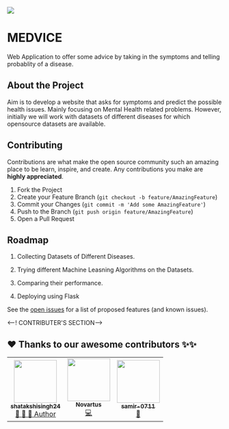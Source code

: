 ![](assets/medvice.gif)
# MEDVICE

Web Application to offer some advice by taking in the symptoms and telling probablity of a disease.


## About the Project

Aim is to develop a website that asks for symptoms and predict the possible health issues. Mainly focusing on Mental Health related problems. However, initially we will work with datasets of different diseases for which opensource datasets are available.


## Contributing

Contributions are what make the open source community such an amazing place to be learn, inspire, and create. Any contributions you make are **highly appreciated**.

1. Fork the Project
2. Create your Feature Branch (`git checkout -b feature/AmazingFeature`)
3. Commit your Changes (`git commit -m 'Add some AmazingFeature'`)
4. Push to the Branch (`git push origin feature/AmazingFeature`)
5. Open a Pull Request


## Roadmap

1. Collecting Datasets of Different Diseases. 

2. Trying different Machine Leasning Algorithms on the Datasets.

3. Comparing their performance.

4. Deploying using Flask

See the [open issues](https://github.com/shatakshisingh24/Medvice/issues) for a list of proposed features (and known issues).


<--! CONTRIBUTER'S SECTION-->

## ❤️ Thanks to our awesome contributors ✨✨
<table>
  <tr>
    <td align="center">
            <a href="https://github.com/shatakshisingh24">
              <img src="https://avatars2.githubusercontent.com/u/51313537?v=4" width="100px" alt=""/><br />
              <sub><b>shatakshisingh24</b></sub>
            </a><br/>
            <a href="https://github.com/Jayshah6699/datascience-mashup/commits?author=shatakshisingh24">   
                👑 👀 💬 Author
            </a>
          </td>
    <td align="center">
            <a href="https://github.com/Novartus">
              <img src="https://avatars3.githubusercontent.com/u/62197910?v=4" width="100px" alt=""/><br />
              <sub><b>Novartus</b></sub>
            </a><br/>
            <a href="https://github.com/Jayshah6699/datascience-mashup/commits?author=Novartus">
                💻
            </a>
          </td>
    <td align="center">
            <a href="https://github.com/samir-0711">
              <img src="https://avatars0.githubusercontent.com/u/68433936?v=4" width="100px" alt=""/><br />
              <sub><b>samir-0711</b></sub>
            </a><br/>
            <a href="https://github.com/Jayshah6699/datascience-mashup/commits?author=samir-0711">
                📖
            </a>
          </td>
  </tr>
</table>


